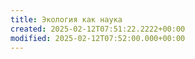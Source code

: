 ```yaml
---
title: Экология как наука
created: 2025-02-12T07:51:22.2222+00:00
modified: 2025-02-12T07:52:00.000+00:00
---
```

